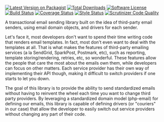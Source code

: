 [![Latest Version on Packagist][ico-version]][link-packagist]
[![Total Downloads][ico-downloads]][link-downloads]
[![Software License][ico-license]](LICENSE)
[![Build Status][ico-travisci]][link-travisci]
[![Coverage Status][ico-codecov]][link-codecov]
[![Style Status][ico-styleci]][link-styleci]
[![Scrutinizer Code Quality][ico-scrutinizer]][link-scrutinizer]

A transactional email sending library built on the idea of third-party email
senders, using email domain objects, and drivers for each sender.

Let's face it, most developers don't want to spend their time writing code that
renders email templates. In fact, most don't even want to deal with the
templates at all. That is what makes the features of third-party emailing
services (a la SendGrid, SparkPost, Postmark, etc), such as reporting, template
storing/rendering, retries, etc, so wonderful. These features allow the people
that care the most about the emails own them, while developers can focus on
other matters. Each service provider has their own way of implementing their API
though, making it difficult to switch providers if one starts to let you down.

The goal of this library is to provide the ability to send standardized emails
without having to reinvent the wheel each time you want to change third party
providers. By leveraging a standardized domain model (php-email) for defining
our emails, this library is capable of defining drivers (or "couriers" in our
case) that allow the developer to easily switch out service providers without
changing any part of their code.

[ico-version]: https://img.shields.io/packagist/v/quartzy/courier.svg?style=flat-square
[ico-license]: https://img.shields.io/badge/license-Apache%202.0-brightgreen.svg?style=flat-square
[ico-travisci]: https://img.shields.io/travis/quartzy/courier.svg?style=flat-square
[ico-codecov]: https://img.shields.io/scrutinizer/coverage/g/quartzy/courier.svg?style=flat-square
[ico-styleci]: https://styleci.io/repos/98693280/shield
[ico-scrutinizer]: https://img.shields.io/scrutinizer/g/quartzy/courier.svg?style=flat-square
[ico-downloads]: https://img.shields.io/packagist/dt/quartzy/courier.svg?style=flat-square

[link-packagist]: https://packagist.org/packages/quartzy/courier
[link-travisci]: https://travis-ci.org/quartzy/courier
[link-codecov]: https://scrutinizer-ci.com/g/quartzy/courier
[link-styleci]: https://styleci.io/repos/98693280
[link-scrutinizer]: https://scrutinizer-ci.com/g/quartzy/courier
[link-downloads]: https://packagist.org/packages/quartzy/courier
